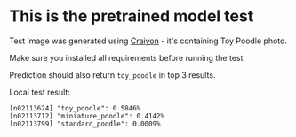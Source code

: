 # This is the pretrained model test

Test image was generated using [Craiyon](https://www.craiyon.com/) - it's containing Toy Poodle photo.

Make sure you installed all requirements before running the test.

Prediction should also return `toy_poodle` in top 3 results.

Local test result:
```
[n02113624] "toy_poodle": 0.5846%
[n02113712] "miniature_poodle": 0.4142%
[n02113799] "standard_poodle": 0.0009%
```